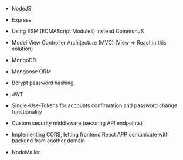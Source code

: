 
* NodeJS
* Express
* Using ESM (ECMAScript Modules) instead CommonJS
* Model View Controller Architecture (MVC)  (View => React in this solution)
* MongoDB
* Mongoose ORM
* Bcrypt password hashing
* JWT
* Single-Use-Tokens for accounts confirmation and password change functionality
* Custom security middleware (securing API endpoints)
* Implementing CORS, letting frontend React APP comunicate with backend from another domain

* NodeMailer


